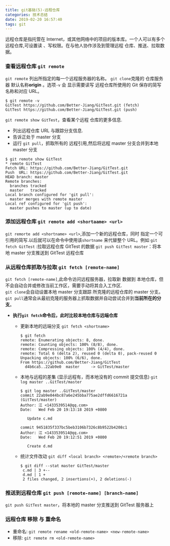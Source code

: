 ```yaml
---
title: git基础(5)-远程仓库
categories: 技术总结
date: 2019-02-20 16:57:40
tags: git
---
```


远程仓库是指托管在 Internet，或其他网络中的项目的版本库。一个人可以有多个远程仓库,可设置读 、写权限。在与他人协作涉及到管理远程 仓库、推送、拉取数据。

### 查看远程仓库 `git remote`

`git remote` 列出所指定的每一个远程服务器的名称。 `git clone`克隆的 仓库服务器 默认名称**origin**
。选项`-v` 会 显示需要读写 远程仓库所使用的 Git 保存的简写名称和对应 URL。

```shell
$ git remote -v
GitTest https://github.com/Better-Jiang/GitTest.git (fetch)
GitTest https://github.com/Better-Jiang/GitTest.git (push)

```

`git remote show GitTest`，查看某个远程 仓库的更多信息.

- 列出远程仓库 URL 与跟踪分支信息.
- 告诉正处于 master 分支
- 运行 `git pull`，抓取所有的 远程引用,然后将远程 master 分支合并到本地 master 分支

```shell
$ git remote show GitTest
* remote GitTest
Fetch URL: https://github.com/Better-Jiang/GitTest.git
Push  URL: https://github.com/Better-Jiang/GitTest.git
HEAD branch: master
Remote branches:
  branches tracked
  master   tracked
Local branch configured for 'git pull':
  master merges with remote master
Local ref configured for 'git push':
  master pushes to master (up to date)

```

### 添加远程仓库 `git remote add <shortaame> <url>`

`git remorte add <shortname> <url>`,添加一个新的远程仓库，同时 指定一个可引用的简写.以后就可以在命令中使用该`shortname` 来代替整个 URL。例如 `git fetch GitTest` :拉取远程仓库 GitTest 的数据 `git push GitTest master`：将本地 master 分支推送到 GitTest 远程仓库

### 从远程仓库抓取与拉取 `git fetch [remote-name]`

`git fetch [remote-name]`,此命令访问远程服务器，拉取新 数据到 本地仓库，但不会自动合并或修改当前工作区，需要手动将其合入工作区.  
`git clone`会自动设置本地 master 分支跟踪 所克隆的远程仓库的 master 分支。  
`git pull`通常会从最初克隆的服务器上抓取数据并自动尝试合并到**当前所在的分支**。

- **执行`git fetch`命令后，此时比较本地仓库与远端仓库**

  - 更新本地的远端分支 `git fetch <shortname>`

    ```shell
    $ git fetch
    remote: Enumerating objects: 8, done.
    remote: Counting objects: 100% (8/8), done.
    remote: Compressing objects: 100% (4/4), done.
    remote: Total 6 (delta 2), reused 0 (delta 0), pack-reused 0
    Unpacking objects: 100% (6/6), done.
    From https://github.com/Better-Jiang/GitTest
      d4b6ca5..22ab9e0  master     -> GitTest/master
    ```

  - 本地与远程的差集 (显示远程有，而本地没有的 commit 提交信息) `git log master ..GitTest/master`

    ```shell
    $ git log master ..GitTest/master
    commit 22ab9e044bc87a6e245bba775ae2dffd6616721a (GitTest/master)
    Author: 江 <1433539514@qq.com>
    Date:   Wed Feb 20 19:13:18 2019 +0800

       Update c.md

    commit 9451835f337bc5beb3106b7326c8b9522b4208c1
    Author: 江 <1433539514@qq.com>
    Date:   Wed Feb 20 19:12:51 2019 +0800

       Create d.md
    ```

  - 统计文件改动 `git diff <local branch> <remote>/<remote branch>`

    ```shell
    $ git diff --stat master GitTest/master
     c.md | 3 +--
     d.md | 1 +
     2 files changed, 2 insertions(+), 2 deletions(-)

    ```

### 推送到远程仓库 `git push [remote-name] [branch-name]`

`git push GitTest master`，将本地的 master 分支推送到 GitTest 服务器上

### 远程仓库 移除 与 重命名

- 重命名: `git remote rename <old-remote-name> <new-remote-name>`
- 移除: `git remote rm <old-remote-name>`
